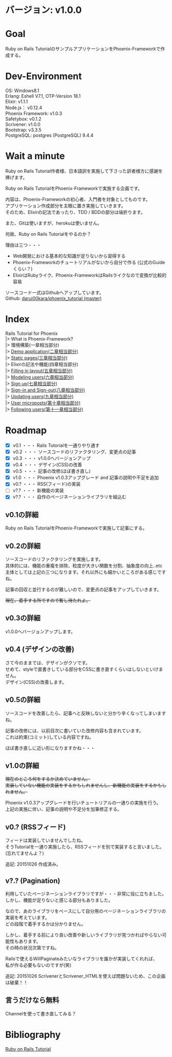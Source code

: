 # バージョン: v1.0.0

# Goal
Ruby on Rails TutorialのサンプルアプリケーションをPhoenix-Frameworkで作成する。  

# Dev-Environment
OS: Windows8.1  
Erlang: Eshell V7.1, OTP-Version 18.1  
Elixir: v1.1.1  
Node.js： v0.12.4  
Phoenix Framework: v1.0.3  
Safetybox: v0.1.2  
Scrivener: v1.0.0  
Bootstrap: v3.3.5  
PostgreSQL: postgres (PostgreSQL) 9.4.4  

# Wait a minute
Ruby on Rails Tutorial作者様、日本語訳を実施して下さった訳者様方に感謝を捧げます。  

Ruby on Rails TutorialをPhoenix-Frameworkで実施する企画です。  

内容は、Phoenix-Frameworkの初心者、入門者を対象としてものです。  
アプリケーション作成部分を主眼に置き実施していきます。  
そのため、Elixirの記法であったり、TDD / BDDの部分は端折ります。  

また、Gitは使いますが、herokuは使いません。  

何故、Ruby on Rails Tutorialをやるのか？  

理由は三つ・・・  

- Web開発における基本的な知識が足りないから習得する
- Phoenix-Frameworkのチュートリアルがないから自分で作る (公式のGuideくらい？)
- ElixirはRubyライク、Phoenix-FrameworkはRailsライクなので変換が比較的容易

ソースコード一式はGithubへアップしています。  
Github: [darui00kara/phoenix_tutorial (master)](https://github.com/darui00kara/phoenix_tutorial)  

# Index
Rails Tutorial for Phoenix  
|> What is Phoenix-Framework?  
|> 環境構築(一章相当部分)  
|> [Demo application(二章相当部分)](https://github.com/darui00kara/phoenix_tutorial/blob/master/tutorial/02_demo_app.md)  
|> [Static pages(三章相当部分)](https://github.com/darui00kara/phoenix_tutorial/blob/master/tutorial/03_static_pages.md)  
|> Elixirの記法や機能(四章相当部分)  
|> [Filling in layout(五章相当部分)](https://github.com/darui00kara/phoenix_tutorial/blob/master/tutorial/04_filling_in_layout.md)  
|> [Modeling users(六章相当部分)](https://github.com/darui00kara/phoenix_tutorial/blob/master/tutorial/05_modeling_users.md)  
|> [Sign up(七章相当部分)](https://github.com/darui00kara/phoenix_tutorial/blob/master/tutorial/06_sign_up.md)  
|> [Sign-in and Sign-out(八章相当部分)](https://github.com/darui00kara/phoenix_tutorial/blob/master/tutorial/07_sign_in_out.md)  
|> [Updating users(九章相当部分)](https://github.com/darui00kara/phoenix_tutorial/blob/master/tutorial/08_updating_users.md)  
|> [User microposts(第十章相当部分)](https://github.com/darui00kara/phoenix_tutorial/blob/master/tutorial/09_user_microposts.md)  
|> [Following users(第十一章相当部分)](https://github.com/darui00kara/phoenix_tutorial/blob/master/tutorial/10_following_users.md)  

# Roadmap

- [x] v0.1 ・・・ Rails Tutorialを一通りやり通す
- [x] v0.2 ・・・ ソースコードのリファクタリング、変更点の記事
- [x] v0.3 ・・・ v1.0.0へバージョンアップ
- [x] v0.4 ・・・ デザイン(CSS)の改善
- [x] v0.5 ・・・ 記事の改修(ほぼ書き直し)
- [x] v1.0 ・・・ Phoenix v1.0.3アップグレード and 記事の説明や不足を追加
- [x] v0.? ・・・ RSS(フィード)の実装
- [ ] v?.? ・・・ 新機能の実装
- [x] v?.? ・・・ 自作のページネーションライブラリを組込む

## v0.1の詳細

Ruby on Rails TutorialをPhoenix-Frameworkで実施して記事にする。  

## v0.2の詳細

ソースコードのリファクタリングを実施します。  
具体的には、機能の重複を排除、粒度が大きい関数を分割、抽象度の向上..etc  
主体としては上記の三つになります。それ以外にも細かいところがある感じですね。  

記事の回収と並行するのが難しいので、変更点の記事をアップしていきます。  

~~現在、着手する所ですので暫し待たれよ。~~  

## v0.3の詳細

v1.0.0へバージョンアップします。  

## v0.4 (デザインの改善)

さて今のままでは、デザインがクソです。  
せめて、styleで直書きしている部分をCSSに書き直すくらいはしないといけません。  
デザイン(CSS)の改善します。  

## v0.5の詳細

ソースコードを改善したら、記事へと反映しないと分かり辛くなってしまいますね。  

記事の改修には、以前目次に書いていた改修内容も含まれています。  
これは約束(コミット)している内容ですね。  

ほぼ書き直しに近い形になりますかね・・・  

## v1.0の詳細

~~現在のところ何をするか決めていません。~~  
~~実装していない機能の実装をするかもしれませんし、新機能の実装をするかもしれません。~~  

Phoenix v1.0.3アップグレードを行いチュートリアルの一通りの実施を行う。  
上記の実施に伴い、記事の説明や不足分を加筆修正する。  

## v0.? (RSSフィード)

フィードは実装していませんでしたね。  
そうTutorialを一通り実施したら、RSSフィードを別で実装すると言いました。  
(忘れてませんよ？)  

追記: 20151026
作成済み。

## v?.? (Pagination)

利用していたページネーションライブラリですが・・・非常に役に立ちました。  
しかし、機能が足りないと感じる部分もありました。  

なので、あのライブラリをベースにして自分用のページネーションライブラリの実装を考えています。  
どの段階で着手するかは分かりません。  

しかし、着手する前により良い改善や新しいライブラリが見つかればやらない可能性もあります。  
その時の状況次第ですね。  

Railsで使えるWillPaginateみたいなライブラリを誰かが実装してくれれば、  
私が作る必要もないのですが(笑)  

追記: 20151026
ScrivenerとScrivener_HTMLを使えば問題ないため、この企画は破棄！！

## 言うだけなら無料

Channelを使って書き直してみる？  

# Bibliography
[Ruby on Rails Tutorial](http://railstutorial.jp/)